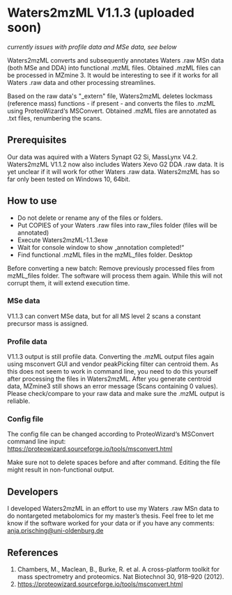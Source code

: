 # Waters2mzML V1.1.3 (uploaded soon)

*currently issues with profile data and MSe data, see below*


Waters2mzML converts and subsequently annotates Waters .raw MSn data (both MSe and DDA) into functional .mzML files. Obtained .mzML files can be processed in MZmine 3. It would be interesting to see if it works for all Waters .raw data and other processing streamlines.

Based on the raw data's "_extern" file, Waters2mzML deletes lockmass (reference mass) functions - if present - and converts the files to .mzML using ProteoWizard‘s MSConvert. Obtained .mzML files are annotated as .txt files, renumbering the scans.

## Prerequisites
Our data was aquired with a Waters Synapt G2 Si, MassLynx V4.2. Waters2mzML V1.1.2 now also includes Waters Xevo G2 DDA .raw data.
It is yet unclear if it will work for other Waters .raw data.
Waters2mzML has so far only been tested on Windows 10, 64bit.

## How to use
-	Do not delete or rename any of the files or folders.
-	Put COPIES of your Waters .raw files into raw_files folder (files will be annotated)
-	Execute Waters2mzML-1.1.3exe
-	Wait for console window to show „annotation completed!“
-	Find functional .mzML files in the mzML_files folder. Desktop

Before converting a new batch: Remove previously processed files from mzML_files folder. The software will process them again. While this will not corrupt them, it will extend execution time.

### MSe data

V1.1.3 can convert MSe data, but for all MS level 2 scans a constant precursor mass is assigned.

### Profile data

V1.1.3 output is still profile data. Converting the .mzML output files again using msconvert GUI and vendor peakPicking filter can centroid them. As this does not seem to work in command line, you need to do this yourself after processing the files in Waters2mzML.
After you generate centroid data, MZmine3 still shows an error message (Scans containing 0 values). Please check/compare to your raw data and make sure the .mzML output is reliable.


### Config file

The config file can be changed according to ProteoWizard‘s MSConvert command line input: https://proteowizard.sourceforge.io/tools/msconvert.html

Make sure not to delete spaces before and after command. Editing the file might result in non-functional output.


## Developers

I developed Waters2mzML in an effort to use my Waters .raw MSn data to do nontargeted metabolomics for my master’s thesis. Feel free to let me know if the software worked for your data or if you have any comments:
anja.prisching@uni-oldenburg.de


## References

1.	Chambers, M., Maclean, B., Burke, R. et al. A cross-platform toolkit for mass spectrometry and proteomics. Nat Biotechnol 30, 918–920 (2012).
2.	https://proteowizard.sourceforge.io/tools/msconvert.html  
